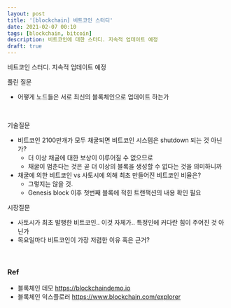 ```yaml
---
layout: post
title: '[blockchain] 비트코인 스터디'
date: 2021-02-07 00:10
tags: [blockchain, bitcoin]
description: 비트코인에 대한 스터디. 지속적 업데이트 예정
draft: true
---
```


비트코인 스터디. 지속적 업데이트 예정

풀린 질문
- 어떻게 노드들은 서로 최신의 블록체인으로 업데이트 하는가

<br>


기술질문
- 비트코인 2100만개가 모두 채굴되면 비트코인 시스템은 shutdown 되는 것 아닌가?
    - 더 이상 채굴에 대한 보상이 이루어질 수 없으므로
    - 채굴이 멈춘다는 것은 곧 더 이상의 블록을 생성할 수 없다는 것을 의미하니까
- 채굴에 의한 비트코인 vs 사토시에 의해 최초 만들어진 비트코인 비율은?
    - 그렇지는 않을 것.
    - Genesis block 이후 첫번째 블록에 적힌 트랜잭션의 내용 확인 필요
    
    
시장질문
- 사토시가 최초 발행한 비트코인.. 이것 자체가.. 특정인에 커다란 힘이 주어진 것 아닌가
- 목요일마다 비트코인이 가장 저렴한 이유 혹은 근거?

<br>

### Ref
- 블록체인 데모 https://blockchaindemo.io
- 블록체인 익스플로러 https://www.blockchain.com/explorer
